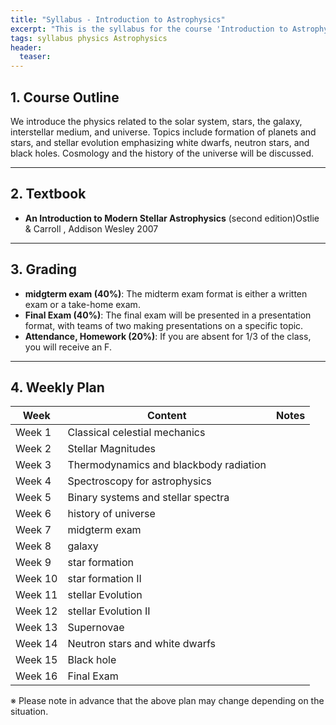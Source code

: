 ```yaml
---
title: "Syllabus - Introduction to Astrophysics"
excerpt: "This is the syllabus for the course 'Introduction to Astrophysics'."
tags: syllabus physics Astrophysics
header:
  teaser: 
---
```


## 1. Course Outline
We introduce the physics related to the solar system, stars, the galaxy, interstellar medium, and universe.
Topics include formation of planets and stars, and stellar evolution emphasizing white dwarfs, neutron stars,
and black holes. Cosmology and the history of the universe will be discussed.

---

## 2. Textbook
- **An Introduction to Modern Stellar Astrophysics** (second edition)Ostlie & Carroll , Addison Wesley 2007

---

## 3. Grading
- **midgterm exam (40%)**: The midterm exam format is either a written exam or a take-home exam.
- **Final Exam (40%)**: The final exam will be presented in a presentation format, with teams of two making presentations on a specific topic.
- **Attendance, Homework (20%)**: If you are absent for 1/3 of the class, you will receive an F.

---

## 4. Weekly Plan

| Week | Content | Notes |
|------|------|------|
| Week 1 | Classical celestial mechanics | |
| Week 2 | Stellar Magnitudes | |
| Week 3 | Thermodynamics and blackbody radiation | |
| Week 4 | Spectroscopy for astrophysics | |
| Week 5 | Binary systems and stellar spectra | |
| Week 6 | history of universe | |
| Week 7 | midgterm exam | |
| Week 8 | galaxy | |
| Week 9 | star formation | |
| Week 10 | star formation II | |
| Week 11 | stellar Evolution | |
| Week 12 | stellar Evolution II | |
| Week 13 | Supernovae | |
| Week 14 | Neutron stars and white dwarfs | |
| Week 15 | Black hole | |
| Week 16 | Final Exam | |

※ Please note in advance that the above plan may change depending on the situation.